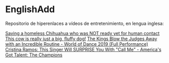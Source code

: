 # EnglishAdd

Repositorio de hiperenlaces a vídeos de entretenimiento, en lengua inglesa:

[Saving a homeless Chihuahua who was NOT ready yet for human contact](https://youtu.be/ZDW6sQrUZyg)
[This cow is really just a big, fluffy dog!](https://www.facebook.com/493918894292232/posts/829879670696151/)
[The Kings Blow the Judges Away with an Incredible Routine - World of Dance 2019 (Full Performance)](https://youtu.be/mq-DGPr3fRI)
[Cristina Ramos: This Singer Will SURPRISE You With "Call Me" - America's Got Talent: The Champions](https://youtu.be/6pOxQoEX4uc)


